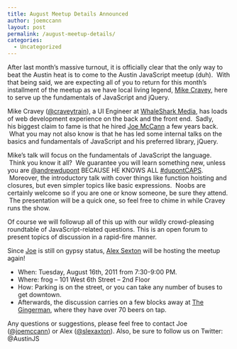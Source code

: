 ```yaml
---
title: August Meetup Details Announced
author: joemccann
layout: post
permalink: /august-meetup-details/
categories:
  - Uncategorized
---
```

After last month&#8217;s massive turnout, it is officially clear that the only way to beat the Austin heat is to come to the Austin JavaScript meetup (duh).  With that being said, we are expecting all of you to return for this month&#8217;s installment of the meetup as we have local living legend, [Mike Cravey][1], here to serve up the fundamentals of JavaScript and jQuery.

Mike Cravey ([@craveytrain][1]), a UI Engineer at [WhaleShark Media][2], has loads of web development experience on the back and the front end.  Sadly, his biggest claim to fame is that he hired [Joe McCann][3] a few years back.  What you may not also know is that he has led some internal talks on the basics and fundamentals of JavaScript and his preferred library, jQuery.

Mike&#8217;s talk will focus on the fundamentals of JavaScript the language.  Think you know it all?  We guarantee you will learn something new, unless you are [@andrewdupont][4] BECAUSE HE KNOWS ALL [#dupontCAPS][5].  Moreover, the introductory talk with cover things like function hoisting and closures, but even simpler topics like basic expressions.  Noobs are certainly welcome so if you are one or know someone, be sure they attend.  The presentation will be a quick one, so feel free to chime in while Cravey runs the show.

Of course we will followup all of this up with our wildly crowd-pleasing roundtable of JavaScript-related questions. This is an open forum to present topics of discussion in a rapid-fire manner.

Since [Joe][3] is still on gypsy status, [Alex Sexton][6] will be hosting the meetup again!

  * When: Tuesday, August 16th, 2011 from 7:30-9:00 PM.
  * Where: frog – 101 West 6th Street – 2nd Floor
  * How: Parking is on the street, or you can take any number of buses to get downtown.
  * Afterwards, the discussion carries on a few blocks away at [The Gingerman][7], where they have over 70 beers on tap.

Any questions or suggestions, please feel free to contact Joe ([@joemccann][3]) or Alex ([@slexaxton][6]). Also, be sure to follow us on Twitter: @AustinJS

 [1]: http://twitter.com/craveytrain
 [2]: http://whalesharkmedia.com
 [3]: http://twitter.com/joemccann
 [4]: http://twitter.com/andrewdupont
 [5]: http://search.twitter.com/?q=#dupontCaps
 [6]: http://twitter.com/slexaxton
 [7]: http://gingermanpub.com/
